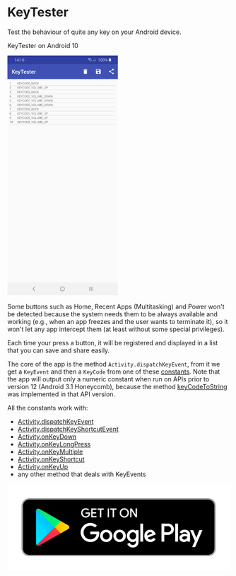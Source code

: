 # KeyTester

Test the behaviour of quite any key on your Android device.

KeyTester on Android 10

<img src="https://github.com/a13ssandr0/KeyTester/blob/master/KeyTester%20Android10.jpg" width="250">

Some buttons such as Home, Recent Apps (Multitasking) and Power won't be detected because the system needs them to be always available and working (e.g., when an app freezes and the user wants to terminate it), so it won't let any app intercept them (at least without some special privileges).

Each time your press a button, it will be registered and displayed in a list that you can save and share easily.

The core of the app is the method `Activity.dispatchKeyEvent`, from it we get a `KeyEvent` and then a `KeyCode` from one of these [constants](https://developer.android.com/reference/android/view/KeyEvent#constants).
Note that the app will output only a numeric constant when run on APIs prior to version 12 (Android 3.1 Honeycomb), because the method [keyCodeToString](https://developer.android.com/reference/android/view/KeyEvent#keyCodeToString(int)) was implemented in that API version.

All the constants work with:
- [Activity.dispatchKeyEvent](https://developer.android.com/reference/android/app/Activity#dispatchKeyEvent(android.view.KeyEvent))
- [Activity.dispatchKeyShortcutEvent](https://developer.android.com/reference/android/app/Activity#dispatchKeyShortcutEvent(android.view.KeyEvent))
- [Activity.onKeyDown](https://developer.android.com/reference/android/app/Activity#onKeyDown(int,%20android.view.KeyEvent))
- [Activity.onKeyLongPress](https://developer.android.com/reference/android/app/Activity#onKeyLongPress(int,%20android.view.KeyEvent))
- [Activity.onKeyMultiple](https://developer.android.com/reference/android/app/Activity#onKeyMultiple(int,%20int,%20android.view.KeyEvent))
- [Activity.onKeyShortcut](https://developer.android.com/reference/android/app/Activity#onKeyShortcut(int,%20android.view.KeyEvent))
- [Activity.onKeyUp](https://developer.android.com/reference/android/app/Activity#onKeyUp(int,%20android.view.KeyEvent))
- any other method that deals with KeyEvents

[![Get it on Google Play](https://github.com/a13ssandr0/KeyTester/blob/master/google-play-badge.png)](https://play.google.com/store/apps/details?id=a13ssandr0.keytester)

